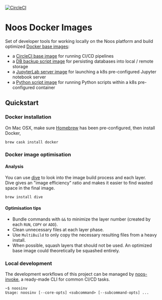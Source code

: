 [![CircleCI](https://dl.circleci.com/status-badge/img/gh/noosenergy/noos-docker-images/tree/master.svg?style=svg&circle-token=0137e0b415488ec2150fd2c329d2a350c8bcc0f1)](https://dl.circleci.com/status-badge/redirect/gh/noosenergy/noos-docker-images/tree/master)

# Noos Docker Images

Set of developer tools for working locally on the Noos platform and build optimized [Docker base images](https://hub.docker.com/u/noosenergy):

* a [CircleCI base image](./docker/circleci) for running CI/CD pipelines
* a [DB backup script image](./docker/dbbackup) for persisting databases into local / remote storage
* a [JupyterLab server image](./docker/jupyterlab) for launching a k8s pre-configured Jupyter notebook server
* a [Python script image](./docker/pyscript) for running Python scripts within a k8s pre-configured container

## Quickstart

### Docker installation

On Mac OSX, make sure [Homebrew](https://brew.sh/) has been pre-configured, then install Docker,

```sh
brew cask install docker
```

### Docker image optimisation

#### Analysis

You can use [dive](https://github.com/wagoodman/dive) to look into the image build process and each layer.\
Dive gives an "image efficiency" ratio and makes it easier to find wasted space in the final image.

```sh
brew install dive
```

#### Optimisation tips

* Bundle commands with `&&` to minimize the layer number (created by each `RUN`, `COPY` or `ADD`).
* Clean unnecessary files at each layer phase.
* Use `MultiBuild` to only copy the necessary resulting files from a heavy install.
* When possible, squash layers that should not be used. An optimized base image could theoretically be squashed entirely.

### Local development

The development workflows of this project can be managed by [noos-invoke](https://github.com/noosenergy/noos-invoke), a ready-made CLI for common CI/CD tasks.

```shell
~$ noosinv
Usage: noosinv [--core-opts] <subcommand> [--subcommand-opts] ...
```
